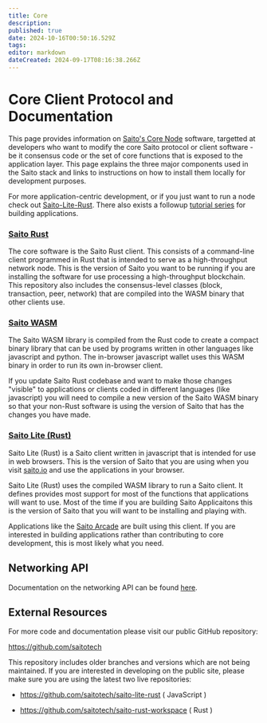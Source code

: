 ```yaml
---
title: Core
description: 
published: true
date: 2024-10-16T00:50:16.529Z
tags: 
editor: markdown
dateCreated: 2024-09-17T08:16:38.266Z
---
```


# Core Client Protocol and Documentation

This page provides information on [Saito's Core Node](https://github.com/saitotech/saito-rust-workspace) software, targetted at developers who want to modify the core Saito protocol or client software - be it consensus code or the set of core functions that is exposed to the application layer. This page explains the three major components used in the Saito stack and links to instructions on how to install them locally for development purposes.

For more application-centric development, or if you just want to run a node check out [Saito-Lite-Rust](https://wiki.saito.io/en/tech/javascript). There also exists a followup [tutorial series](/tech/building_apps) for building applications.


### [Saito Rust](/tech/installation/rust)
The core software is the Saito Rust client. This consists of a command-line client programmed in Rust that is intended to serve as a high-throughput network node. This is the version of Saito you want to be running if you are installing the software for use processing a high-throughput blockchain. This repository also includes the consensus-level classes (block, transaction, peer, network) that are compiled into the WASM binary that other clients use.

### [Saito WASM](/tech/installation/wasm)

The Saito WASM library is compiled from the Rust code to create a compact binary library that can be used by programs written in other languages like javascript and python. The in-browser javascript wallet uses this WASM binary in order to run its own in-browser client.

If you update Saito Rust codebase and want to make those changes "visible" to applications or clients coded in different languages (like javascript) you will need to compile a new version of the Saito WASM binary so that your non-Rust software is using the version of Saito that has the changes you have made. 

### [Saito Lite (Rust)](/tech/installation)

Saito Lite (Rust) is a Saito client written in javascript that is intended for use in web browsers. This is the version of Saito that you are using when you visit [saito.io](https://saito.io) and use the applications in your browser.

Saito Lite (Rust) uses the compiled WASM library to run a Saito client. It defines  provides most support for most of the functions that applications will want to use. Most of the time if you are building Saito Applicaitons this is the version of Saito that you will want to be installing and playing with.

Applications like the [Saito Arcade](https://saito.io/arcade) are built using this client. If you are interested in building applications rather than contributing to core development, this is most likely what you need.

## Networking API

Documentation on the networking API can be found [here](/tech/core).

## External Resources

For more code and documentation please visit our public GitHub repository:

https://github.com/saitotech

This repository includes older branches and versions which are not being maintained. If you are interested in developing on the public site, please make sure you are using the latest two live repositories:

 - https://github.com/saitotech/saito-lite-rust
   ( JavaScript )

 - https://github.com/saitotech/saito-rust-workspace
   ( Rust )